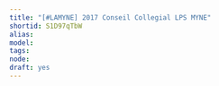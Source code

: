 ```yaml
---
title: "[#LAMYNE] 2017 Conseil Collegial LPS MYNE"
shortid: S1D97qTbW
alias: 
model: 
tags: 
node: 
draft: yes
--- 
```

 